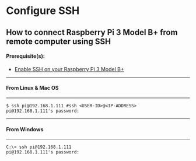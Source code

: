 # Configure SSH

## How to connect Raspberry Pi 3 Model B+ from remote computer using SSH

#### Prerequisite(s):
- [Enable SSH on your Raspberry Pi 3 Model B+](./01-Getting%20Started.md)
---
#### From Linux & Mac OS
---
```console
$ ssh pi@192.168.1.111 #ssh <USER-ID>@<IP-ADDRESS>
pi@192.168.1.111's password:
```
---
#### From Windows
---
```console
C:\> ssh pi@192.168.1.111
pi@192.168.1.111's password:
```
